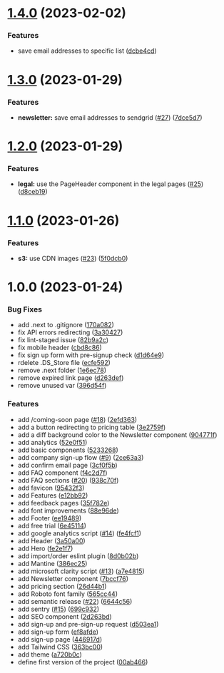 # [1.4.0](https://github.com/vainapp/front-end/compare/v1.3.0...v1.4.0) (2023-02-02)


### Features

* save email addresses to specific list ([dcbe4cd](https://github.com/vainapp/front-end/commit/dcbe4cdfb2e241fee96fdb58384e2e0037b78f52))

# [1.3.0](https://github.com/vainapp/front-end/compare/v1.2.0...v1.3.0) (2023-01-29)


### Features

* **newsletter:** save email addresses to sendgrid ([#27](https://github.com/vainapp/front-end/issues/27)) ([7dce5d7](https://github.com/vainapp/front-end/commit/7dce5d7b651459317b685c95916e34dc2e28bfeb))

# [1.2.0](https://github.com/vainapp/front-end/compare/v1.1.0...v1.2.0) (2023-01-29)


### Features

* **legal:** use the PageHeader component in the legal pages ([#25](https://github.com/vainapp/front-end/issues/25)) ([d8ceb19](https://github.com/vainapp/front-end/commit/d8ceb1966021bd294ed7cb01e84c732cc52abd75))

# [1.1.0](https://github.com/vainapp/front-end/compare/v1.0.0...v1.1.0) (2023-01-26)


### Features

* **s3:** use CDN images ([#23](https://github.com/vainapp/front-end/issues/23)) ([5f0dcb0](https://github.com/vainapp/front-end/commit/5f0dcb06e7913f761cd8c91a71f7140138117830))

# 1.0.0 (2023-01-24)


### Bug Fixes

* add .next to .gitignore ([170a082](https://github.com/vainapp/front-end/commit/170a082c2f08a32b228c78b0075e42efc104673e))
* fix API errors redirecting ([3a30427](https://github.com/vainapp/front-end/commit/3a304273de26241db8cfc5ebdf7cd12d0f0a1b4f))
* fix lint-staged issue ([82b9a2c](https://github.com/vainapp/front-end/commit/82b9a2c85499dfcb2faf4372507d8f1caf181628))
* fix mobile header ([cbd8c86](https://github.com/vainapp/front-end/commit/cbd8c86fb0cd37a1eff8feccb25bca3bde33eaca))
* fix sign up form with pre-signup check ([d1d64e9](https://github.com/vainapp/front-end/commit/d1d64e9096f11ffe75d016fb105f0b8c9d310361))
* rdelete .DS_Store file ([ecfe592](https://github.com/vainapp/front-end/commit/ecfe592100cf894520529d1c63939b0c173fe52d))
* remove .next folder ([1e6ec78](https://github.com/vainapp/front-end/commit/1e6ec78c9197ca6e64514bb18ede6bfcfe479071))
* remove expired link page ([d263def](https://github.com/vainapp/front-end/commit/d263def489b8ac233da977438cab81c397199daf))
* remove unused var ([396d54f](https://github.com/vainapp/front-end/commit/396d54fa1cf81974e128c0633c170fa8b3ff7204))


### Features

* add /coming-soon page ([#18](https://github.com/vainapp/front-end/issues/18)) ([2efd363](https://github.com/vainapp/front-end/commit/2efd363d4c4e649b61c7088fe1488f4e8a335bb7))
* add a button redirecting to pricing table ([3e2759f](https://github.com/vainapp/front-end/commit/3e2759fb8f3151263e72e81111893b04626bd9bc))
* add a diff background color to the Newsletter component ([904771f](https://github.com/vainapp/front-end/commit/904771f5192c57d8cf712ae9ef7c67f794b0b1b8))
* add analytics ([52e0f51](https://github.com/vainapp/front-end/commit/52e0f510970f5bd9bc921289484ea83422a058ba))
* add basic components ([5233268](https://github.com/vainapp/front-end/commit/5233268ad9d1073e39227e020f3f31157f2a41d5))
* add company sign-up flow ([#9](https://github.com/vainapp/front-end/issues/9)) ([2ce63a3](https://github.com/vainapp/front-end/commit/2ce63a3763437e31fa9ccb1076310be2629b1fe8))
* add confirm email page ([3cf0f5b](https://github.com/vainapp/front-end/commit/3cf0f5b9dedcbedc222d57e13a0cbef7480bbcb5))
* add FAQ component ([f4c2d7f](https://github.com/vainapp/front-end/commit/f4c2d7f1df6261b79e5ffe3b90fdb8cafe4dd1a1))
* add FAQ sections ([#20](https://github.com/vainapp/front-end/issues/20)) ([938c70f](https://github.com/vainapp/front-end/commit/938c70ff52678422be8f997e3b378942eaa46cbd))
* add favicon ([95432f3](https://github.com/vainapp/front-end/commit/95432f34925d46273b96245fb5c916ddf8029d77))
* add Features ([e12bb92](https://github.com/vainapp/front-end/commit/e12bb92a25fca19da70b184b7155197cc3080a16))
* add feedback pages ([35f782e](https://github.com/vainapp/front-end/commit/35f782e98757a70bd32eee226e9d0db0b5e0f02d))
* add font improvements ([88e96de](https://github.com/vainapp/front-end/commit/88e96de75e4d9f93c98f7a6e6d4c92fc25215e1e))
* add Footer ([ee19489](https://github.com/vainapp/front-end/commit/ee194898c5a99fe0ed55bfed05dcfe871c0440cf))
* add free trial ([6e45114](https://github.com/vainapp/front-end/commit/6e45114133803263811c40cf19843454f2ad7f5d))
* add google analytics script ([#14](https://github.com/vainapp/front-end/issues/14)) ([fe4fcf1](https://github.com/vainapp/front-end/commit/fe4fcf1264d953fad96b32401b9331317f086b8b))
* add Header ([3a50a00](https://github.com/vainapp/front-end/commit/3a50a003c0eb363a207f8307fa6b53b19949f376))
* add Hero ([fe2e1f7](https://github.com/vainapp/front-end/commit/fe2e1f7d906223a5630564cb0bc3ad25bd801527))
* add import/order eslint plugin ([8d0b02b](https://github.com/vainapp/front-end/commit/8d0b02b48b99a4db306824d421b089c42fd39309))
* add Mantine ([386ec25](https://github.com/vainapp/front-end/commit/386ec25416e244697c6f6882bac00cef34e36ae7))
* add microsoft clarity script ([#13](https://github.com/vainapp/front-end/issues/13)) ([a7e4815](https://github.com/vainapp/front-end/commit/a7e48153cadc6848194a330d1047ca44f1b92052))
* add Newsletter component ([7bccf76](https://github.com/vainapp/front-end/commit/7bccf76a259c66a33711946b9cc384d49375f6b5))
* add pricing section ([26d44b1](https://github.com/vainapp/front-end/commit/26d44b1a9e95b978abcd46cde98dd6e215d9ec04))
* add Roboto font family ([565cc44](https://github.com/vainapp/front-end/commit/565cc44043548d136d75daa203262fb72793e2ab))
* add semantic release ([#22](https://github.com/vainapp/front-end/issues/22)) ([6644c56](https://github.com/vainapp/front-end/commit/6644c5626aee9de67aaa7d50f7ff6da04d560f1c))
* add sentry ([#15](https://github.com/vainapp/front-end/issues/15)) ([699c932](https://github.com/vainapp/front-end/commit/699c932901bcabd6bd5bb613061c5a9aa8c6e1ab))
* add SEO component ([2d263bd](https://github.com/vainapp/front-end/commit/2d263bd05cbd3ef93219d806fe6dc0367357f602))
* add sign-up and pre-sign-up request ([d503ea1](https://github.com/vainapp/front-end/commit/d503ea13c39ad654801eeca068336bbc410a380f))
* add sign-up form ([ef8afde](https://github.com/vainapp/front-end/commit/ef8afdea6aea57e37b518a26c761cf37e5682929))
* add sign-up page ([446917d](https://github.com/vainapp/front-end/commit/446917d6aa276c6444681d4fa254a6febadf9b6b))
* add Tailwind CSS ([363bc00](https://github.com/vainapp/front-end/commit/363bc0075393495d5e642890ae91a56abef0e451))
* add theme ([a720b0c](https://github.com/vainapp/front-end/commit/a720b0c50dd6638a6b64e55f98aa1b9aa4618514))
* define first version of the project ([00ab466](https://github.com/vainapp/front-end/commit/00ab4661eb54f134e89afd98c018c8627ac66be9))
